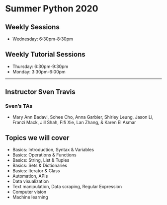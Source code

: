 # Summer Python 2020

## Weekly Sessions 
* Wednesday: 6:30pm-8:30pm

## Weekly Tutorial Sessions 
* Thursday: 6:30pm-9:30pm
* Monday: 3:30pm-6:00pm
---
## Instructor Sven Travis
### Sven’s TAs 
* Mary Ann Badavi, Sohee Cho, Anna Garbier, Shirley Leung, Jason Li, Franzi Mack, Jill Shah, Fifi Xie, Lan Zhang, &  Karen El Asmar


## Topics we will cover
* Basics: Introduction, Syntax & Variables
* Basics: Operations & Functions
* Basics: String, List & Tuples
* Basics: Sets & Dictionaries
* Basics: Iterator & Class
* Automation, APIs
* Data visualization 
* Text manipulation, Data scraping, Regular Expression
* Computer vision
* Machine learning 




